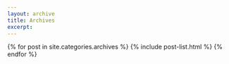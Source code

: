 ```yaml
---
layout: archive
title: Archives
excerpt:
---
```


<div class="tiles">
{% for post in site.categories.archives %}
	{% include post-list.html %}
{% endfor %}
</div><!-- /.tiles -->
